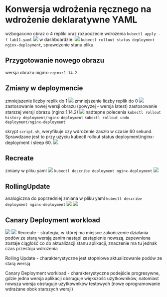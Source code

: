 # Konwersja wdrożenia ręcznego na wdrożenie deklaratywne YAML
wzbogacono obraz o 4 repliki oraz rozpoczecie wdrożenia 
`kubectl apply -f lab11.yaml`
![](./1.png)
w dashboardzie:
![](./2.png)
`kubectl rollout status deployment nginx-deployment`,  sprawdzenie stanu pliku.
## Przygotowanie nowego obrazu
wersja obrazu niginx: `nginx:1.14.2`
## Zmiany w deploymencie
zmniejszenie liczby replik do 1
![](./3.png)
zmniejszenie liczby replik do 0
![](./4.png)
zastosowanie nowej wersji obrazu (powyżej - wersja latest)
zastosowanie starszej wersji obrazu (nginx:1.14.2)
![](./5.png)
nadtepne polecenia
`kubectl rollout history deployment/nginx-deployment`
`kubectl rollout undo deployment/nginx-deployment`

 skrypt `script.sh`, weryfikuje czy wdrożenie zaszło w czasie 60 sekund. Sprawdzane jest to przy użyciu kubectl rollout status deployment/nginx-deployment i sleep 60.
 ![](./6.png)
 ## Recreate
 zmiany w pliku yaml
 ![](./7.png)
 `kubectl describe deployment nginx-deployment`
  ![](./8.png)
## RollingUpdate
analogiczna do poprzedniej zmiana w pliku yaml
 `kubectl describe deployment nginx-deployment`
  ![](./9.png)
 ![](./10.png)
 ## Canary Deployment workload
  ![](./11.png)
![](./12.png)
Recreate - strategia, w której ma miejsce zakończenie działania podów ze starą wersją zanim nastąpi zastąpienie nowszą, zapewniona zostaje ciągłość co do aktualizacji stanu aplikacji, znaczenie ma tu jednak czas przestoju wdrożenia

Rolling Update - charakterystyczne jest stopniowe aktualizowanie podów ze starą wersją

Canary Deployment workload - charakterystyczne podejście progresywne, gdzie jedna wersja aplikacji obsługuje większość użytkowników, natomiast nowsza wersja obsługuje użytkowników testowych (nowe oprogramowanie wdrażane obok starszych wersji)
